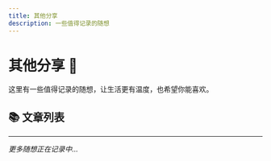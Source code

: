 ```yaml
---
title: 其他分享
description: 一些值得记录的随想
---
```


# 其他分享 📝

这里有一些值得记录的随想，让生活更有温度，也希望你能喜欢。

## 📚 文章列表

<UnderConstruction />

---

_更多随想正在记录中..._
